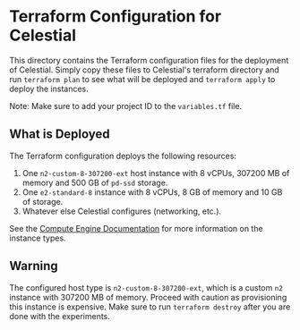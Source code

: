 # Terraform Configuration for Celestial
This directory contains the Terraform configuration files for the deployment of Celestial.  Simply copy these files to Celestial's terraform directory and run `terraform plan` to see what will be deployed and `terraform apply` to deploy the instances.

Note: Make sure to add your project ID to the `variables.tf` file.

## What is Deployed
The Terraform configuration deploys the following resources:
1. One `n2-custom-8-307200-ext` host instance with 8 vCPUs, 307200 MB of memory and 500 GB of `pd-ssd` storage.
2. One `e2-standard-8` instance with 8 vCPUs, 8 GB of memory and 10 GB of storage.
3. Whatever else Celestial configures (networking, etc.).

See the [Compute Engine Documentation](https://cloud.google.com/compute/docs/machine-types) for more information on the instance types.

## Warning
The configured host type is `n2-custom-8-307200-ext`, which is a custom `n2` instance with 307200 MB of memory.  Proceed with caution as provisioning this instance is expensive. Make sure to run `terraform destroy` after you are done with the experiments.